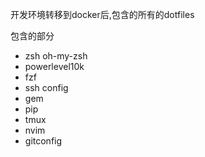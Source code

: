 开发环境转移到docker后,包含的所有的dotfiles

包含的部分
* zsh oh-my-zsh
* powerlevel10k
* fzf
* ssh config
* gem
* pip
* tmux
* nvim
* gitconfig
